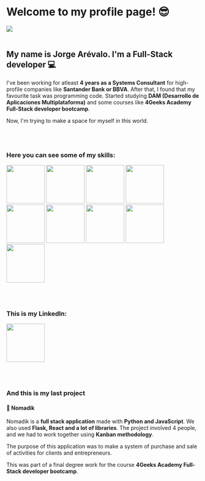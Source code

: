 # Welcome to my profile page! 😎

<img src="https://media.tenor.com/PLIr_VkF6ywAAAAM/ghostedvpn-hacker-cat.gif"/>
<br></br>

## My name is Jorge Arévalo. I'm a Full-Stack developer 💻

I've been working for atleast <strong>4 years as a Systems Consultant</strong> for high-profile companies like <strong>Santander Bank or BBVA</strong>. After that, I found that my favourite task was programming code. Started studying <strong>DAM (Desarrollo de Aplicaciones Multiplataforma)</strong> and some courses like <strong>4Geeks Academy Full-Stack developer bootcamp</strong>. 

Now, I'm trying to make a space for myself in this world.

<br></br>

### Here you can see some of my skills:
<img src="https://cdn.jsdelivr.net/gh/devicons/devicon@latest/icons/java/java-original-wordmark.svg" style="width: 100px; height: auto;" /> <img src="https://cdn.jsdelivr.net/gh/devicons/devicon@latest/icons/javascript/javascript-original.svg" style="width: 100px; height: auto;" /> <img src="https://cdn.jsdelivr.net/gh/devicons/devicon@latest/icons/python/python-original-wordmark.svg" style="width: 100px; height: auto;" /> <img src="https://cdn.jsdelivr.net/gh/devicons/devicon@latest/icons/html5/html5-original-wordmark.svg" style="width: 100px; height: auto;"/> <img src="https://cdn.jsdelivr.net/gh/devicons/devicon@latest/icons/bootstrap/bootstrap-original-wordmark.svg" style="width: 100px; height: auto;"/>
<img src="https://cdn.jsdelivr.net/gh/devicons/devicon@latest/icons/react/react-original-wordmark.svg" style="width: 100px; height: auto;"/> <img src="https://cdn.jsdelivr.net/gh/devicons/devicon@latest/icons/flask/flask-original-wordmark.svg" style="width: 100px; height: auto;"/> <img src="https://cdn.jsdelivr.net/gh/devicons/devicon@latest/icons/hibernate/hibernate-original-wordmark.svg" style="width: 100px; height: auto;"/> <img src="https://cdn.jsdelivr.net/gh/devicons/devicon@latest/icons/apache/apache-original-wordmark.svg" style="width: 100px; height: auto;"/>

<br></br>

### This is my LinkedIn:
<a href="http://www.linkedin.com/in/jorge-ar%C3%A9valo-mor%C3%A1n-182749180" style="text-decoration: none"><img src="https://cdn.jsdelivr.net/gh/devicons/devicon@latest/icons/linkedin/linkedin-original.svg" style="width: 100px; height: auto;"/></a>

<br></br>

### And this is my last project
#### <a href="https://github.com/pabloherresp/Nomadik-Proyecto-Final-4Geeks-Academy"  style="text-decoration: none">🌲 Nomadik</a>
Nomadik is a <strong>full stack application</strong> made with <strong>Python and JavaScript</strong>. We also used <strong>Flask, React and a lot of libraries</strong>. The project involved 4 people, and we had to work together using <strong>Kanban methodology</strong>. 

The purpose of this application was to make a system of purchase and sale of activities for clients and entrepreneurs.

This was part of a final degree work for the course <strong>4Geeks Academy Full-Stack developer bootcamp</strong>.









<!--
**JorgeArevalo-hub/JorgeArevalo-hub** is a ✨ _special_ ✨ repository because its `README.md` (this file) appears on your GitHub profile.

Here are some ideas to get you started:

- 🔭 I’m currently working on ...
- 🌱 I’m currently learning ...
- 👯 I’m looking to collaborate on ...
- 🤔 I’m looking for help with ...
- 💬 Ask me about ...
- 📫 How to reach me: ...
- 😄 Pronouns: ...
- ⚡ Fun fact: ...
-->
